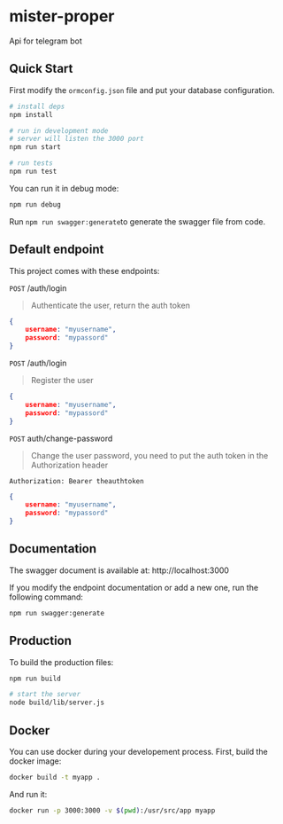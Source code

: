 # mister-proper

Api for telegram bot

## Quick Start

First modify the `ormconfig.json` file and put your database configuration.

```bash
# install deps
npm install

# run in development mode
# server will listen the 3000 port
npm run start

# run tests
npm run test
```
You can run it in debug mode:

```bash
npm run debug
```

Run `npm run swagger:generate`to generate the swagger file from code.


## Default endpoint

This project comes with these endpoints:

`POST` /auth/login 
> Authenticate the user, return the auth token
```json
{
    username: "myusername",
    password: "mypassord"
}
```

`POST` /auth/login 
> Register the user
```json
{
    username: "myusername",
    password: "mypassord"
}
```

`POST` auth/change-password
> Change the user password, you need to put the auth token in the Authorization header

`Authorization: Bearer theauthtoken`
```json
{
    username: "myusername",
    password: "mypassord"
}
```

## Documentation

The swagger document is available at: http://localhost:3000

If you modify the endpoint documentation or add a new one, run the following command:
```bash
npm run swagger:generate
```

## Production

To build the production files:

```bash
npm run build

# start the server
node build/lib/server.js
```
## Docker

You can use docker during your developement process.
First, build the docker image:
```bash
docker build -t myapp .
```

And run it:
```bash
docker run -p 3000:3000 -v $(pwd):/usr/src/app myapp
```